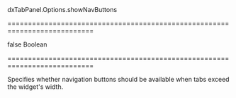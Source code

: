 <!--id-->dxTabPanel.Options.showNavButtons<!--/id-->
===========================================================================
<!--default-->false<!--/default-->
<!--type-->Boolean<!--/type-->
===========================================================================

<!--shortDescription-->
Specifies whether navigation buttons should be available when tabs exceed the widget's width.
<!--/shortDescription-->

<!--fullDescription-->

<!--/fullDescription-->